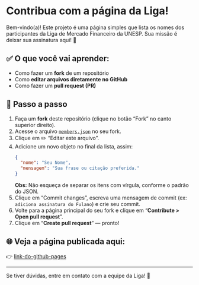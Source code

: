 # Contribua com a página da Liga!

Bem-vindo(a)! Este projeto é uma página simples que lista os nomes dos participantes da Liga de Mercado Financeiro da UNESP. Sua missão é deixar sua assinatura aqui! 🚀

## ✅ O que você vai aprender:
- Como fazer um **fork** de um repositório
- Como **editar arquivos diretamente no GitHub**
- Como fazer um **pull request (PR)**

## 📌 Passo a passo

1. Faça um **fork** deste repositório (clique no botão “Fork” no canto superior direito).
2. Acesse o arquivo [`members.json`](./members.json) no seu fork.
3. Clique em ✏️ “Editar este arquivo”.
4. Adicione um novo objeto no final da lista, assim:
   ```json
   {
     "nome": "Seu Nome",
     "mensagem": "Sua frase ou citação preferida."
   }
   ```
   **Obs:** Não esqueça de separar os itens com vírgula, conforme o padrão do JSON.
5. Clique em “Commit changes”, escreva uma mensagem de commit (ex: `adiciona assinatura do Fulano`) e crie seu commit.
6. Volte para a página principal do seu fork e clique em “**Contribute > Open pull request**”.
7. Clique em “**Create pull request**” — pronto!

## 🌐 Veja a página publicada aqui:
👉 [link-do-github-pages](https://liga-de-mercado-financeiro-unesp-rc.github.io/mural-da-liga/)

---

Se tiver dúvidas, entre em contato com a equipe da Liga! 💬
